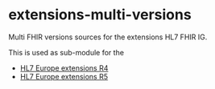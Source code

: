 # extensions-multi-versions
Multi FHIR versions sources for the extensions HL7 FHIR IG.

This is used as sub-module for the 
* [HL7 Europe extensions R4](https://github.com/hl7-eu/extensions)
* [HL7 Europe extensions R5](https://github.com/hl7-eu/extensions-r5)
